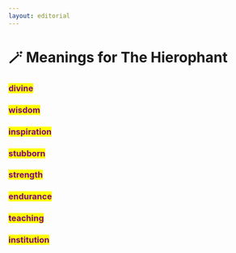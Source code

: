 ```yaml
---
layout: editorial
---
```


# 🪄 Meanings for The Hierophant

### <mark style="color:purple;">divine</mark>&#x20;

### <mark style="color:purple;">wisdom</mark>&#x20;

### <mark style="color:purple;">inspiration</mark>&#x20;

### <mark style="color:purple;">stubborn</mark>&#x20;

### <mark style="color:purple;">strength</mark>&#x20;

### <mark style="color:purple;">endurance</mark>&#x20;

### <mark style="color:purple;">teaching</mark>&#x20;

### <mark style="color:purple;">institution</mark>&#x20;
